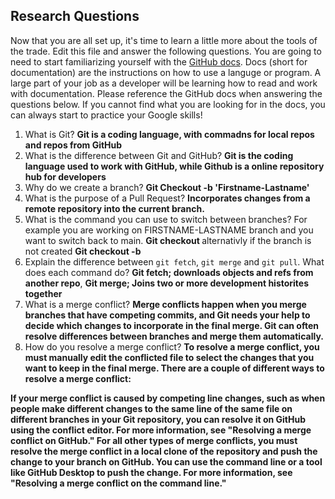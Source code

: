 ## Research Questions 

Now that you are all set up, it's time to learn a little more about the tools of the trade. Edit this file and answer the following questions. You are going to need to start familiarizing yourself with the [GitHub docs](https://docs.github.com/en). Docs (short for documentation) are the instructions on how to use a languge or program. A large part of your job as a developer will be learning how to read and work with documentation. Please reference the GitHub docs when answering the questions below. If you cannot find what you are looking for in the docs, you can always start to practice your Google skills!

1. What is Git? __Git is a coding language, with commadns for local repos and repos from GitHub__
2. What is the difference between Git and GitHub? __Git is the coding language used to work with GitHub, while Github is a online repository hub for developers__
3. Why do we create a branch? __Git Checkout -b 'Firstname-Lastname'__
4. What is the purpose of a Pull Request? __Incorporates changes from a remote repository into the current branch.__
5. What is the command you can use to switch between branches? For example you are working on FIRSTNAME-LASTNAME branch and you want to switch back to main.
__Git checkout <existing branch>__ alternativly if the branch is not created __Git checkout -b <new branch>__
6. Explain the difference between `git fetch`, `git merge` and `git pull`. What does each command do?
__Git fetch; downloads objects and refs from another repo__, __Git merge; Joins two or more development historites together__
7. What is a merge conflict? __Merge conflicts happen when you merge branches that have competing commits, and Git needs your help to decide which changes to incorporate in the final merge. Git can often resolve differences between branches and merge them automatically.__
8. How do you resolve a merge conflict?
__To resolve a merge conflict, you must manually edit the conflicted file to select the changes that you want to keep in the final merge. There are a couple of different ways to resolve a merge conflict:__

__If your merge conflict is caused by competing line changes, such as when people make different changes to the same line of the same file on different branches in your Git repository, you can resolve it on GitHub using the conflict editor. For more information, see "Resolving a merge conflict on GitHub."
For all other types of merge conflicts, you must resolve the merge conflict in a local clone of the repository and push the change to your branch on GitHub. You can use the command line or a tool like GitHub Desktop to push the change. For more information, see "Resolving a merge conflict on the command line."__
